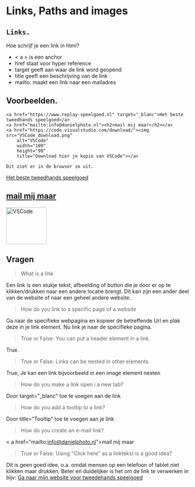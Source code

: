 # Links, Paths and images
## `Links.`
Hoe schrijf je een link in html?
- < a > is een anchor
- href staat voor hyper reference
- target geeft aan waar de link word geopend
- title geeft een beschrijving van de link
- mailto: maakt een link naar een mailadres

## Voorbeelden.

```
<a href="https://www.replay-speelgoed.nl" target="_blanc">Het beste tweedhands speelgoed</a>
<a href="mailto:info@danielphoto.nl"><h2>mail mij maar</h2></a>
<a href="https://code.visualstudio.com/download/"><img src="VSCode_download.png"
    alt="VSCode"
    width="109"
    height="99"
    title="Download hier je kopie van VSCode"></a>
```
`Dit ziet er in de browser zo uit.`

<a href="https://www.replay-speelgoed.nl" target="_blanc">Het beste tweedhands speelgoed</a>
<p>
   <a href="mailto:info@danielphoto.nl"><h2>mail mij maar</h2></a>
</p>
<a href="https://code.visualstudio.com/download/"><img src="images/VSCode_download.png"
    alt="VSCode"
    width="109"
    height="99"
    title="Download hier je kopie van VSCode"></a>


## Vragen
> What is a link

Een link is een stukje tekst, afbeelding of button die je door er op te klikken/drukken naar een andere locatie brengt. Dit kan zijn een ander deel van de website of naar een geheel andere website.
> How do you link to a specific page of a website

Ga naar de specifieke webpagina en kopieer de betreffende Url en plak deze in je link element. Nu link je naar de specifieke pagina.
> True or False: You can put a header element in a link.

True.
> True or False: Links can be nested in other elements.

True, Je kan een link bijvoorbeeld in een image element nesten
>How do you make a link open i a new tab?

Door target="_blanc" toe te voegen aan de link
> How do you add a tooltip to a link?

Door title="Tooltip" toe te voegen aan je link
> How do you create an e-mail link?

< a href="mailto:info@danielphoto.nl">mail mij maar</a>
> True or False: Using "Click here" as a linktekst is a good idea?

Dit is geen goed idee, o.a. omdat mensen op een telefoon of tablet niet klikken maar drukken. Beter en duidelijker is het om de link te verwerken in bijv: <a href="https://www.replay-speelgoed.nl">Ga naar mijn website voor tweedehands speelgoed</a>
